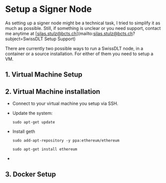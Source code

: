# Setup a Signer Node

As setting up a signer node might be a technical task, I tried to simplify it as much as possible. Still, if something is unclear or you need support, contact me anytime at [silas.stulz@bcts.ch](mailto:silas.stulz@bcts.ch?subject=SwissDLT Setup Support)

There are currently two possible ways to run a SwissDLT node, in a container or a source installation. For either of them you need to setup a VM.

## 1. Virtual Machine Setup

## 2. Virtual Machine installation

- Connect to your virtual machine you setup via SSH.


- Update the system:

  ```sudo apt-get update```

- Install geth

  ```sudo add-apt-repository -y ppa:ethereum/ethereum```

  ```sudo apt-get install ethereum```

- 

## 3. Docker Setup
